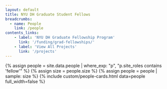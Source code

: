 ```yaml
---
layout: default
title: NYU DH Graduate Student Fellows
breadcrumbs:
  - name: People
    link: /people
contents_links:
    - label: 'NYU DH Graduate Fellowship Program'
      link: '/funding/grad-fellowships/'
    - label: 'View All Projects'
      link: '/projects'
---
```

{% assign people = site.data.people | where_exp: "p", "p.site_roles contains 'fellow'" %}
{% assign size = people.size %}
{% assign people = people | sample: size %}
{% include custom/people-cards.html data=people full_width=false %}

